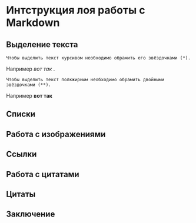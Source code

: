 # Интструкция лоя работы с Markdown

## Выделение текста

    Чтобы выделить текст курсивом необходимо обрамить его звёздочками (*).

Например _вот так_ .

    Чтобы выделить текст полкжирным необходимо обрамить двойными звёздочками (**).

Например **вот так**

## Списки

## Работа с изображениями

## Ссылки

## Работа с цитатами

## Цитаты

## Заключение
